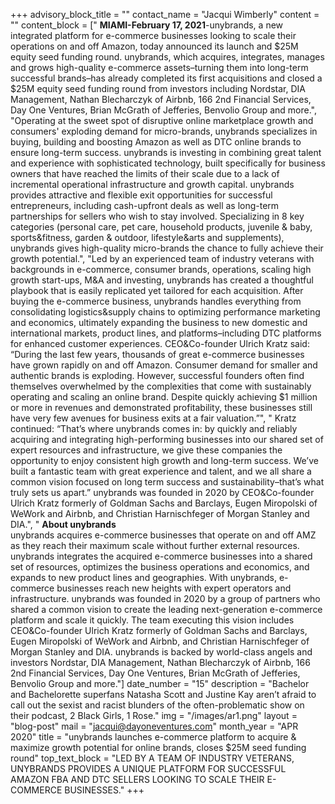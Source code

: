 +++
advisory_block_title = ""
contact_name = "Jacqui Wimberly"
content = ""
content_block = ["   <strong>MIAMI-February 17, 2021</strong>-unybrands, a new integrated platform for e-commerce businesses looking to                             scale their operations on and off Amazon, today announced its launch and $25M equity seed funding                             round. unybrands, which acquires, integrates, manages and grows high-quality e-commerce                             assets–turning them into long-term successful brands–has already completed its first acquisitions and                             closed a $25M equity seed funding round from investors including Nordstar, DIA Management, Nathan                             Blecharczyk of Airbnb, 166 2nd Financial Services, Day One Ventures, Brian McGrath of Jefferies,                             Benvolio Group and more.", "Operating at the sweet spot of disruptive online marketplace growth and consumers' exploding demand                             for micro-brands, unybrands specializes in buying, building and boosting Amazon as well as DTC online                             brands to ensure long-term success. unybrands is investing in combining great talent and experience with                             sophisticated technology, built specifically for business owners that have reached the limits of their scale                             due to a lack of incremental operational infrastructure and growth capital.                             unybrands provides attractive and flexible exit opportunities for successful entrepreneurs, including                             cash-upfront deals as well as long-term partnerships for sellers who wish to stay involved. Specializing in                             8 key categories (personal care, pet care, household products, juvenile & baby, sports&fitness, garden &                             outdoor, lifestyle&arts and supplements), unybrands gives high-quality micro-brands the chance to fully                             achieve their growth potential.", "Led by an experienced team of industry veterans with backgrounds in e-commerce, consumer brands,                             operations, scaling high growth start-ups, M&A and investing, unybrands has created a thoughtful                             playbook that is easily replicated yet tailored for each acquisition. After buying the e-commerce business,                             unybrands handles everything from consolidating logistics&supply chains to optimizing performance                             marketing and economics, ultimately expanding the business to new domestic and international markets,                             product lines, and platforms–including DTC platforms for enhanced customer experiences.                             CEO&Co-founder Ulrich Kratz said: “During the last few years, thousands of great e-commerce                             businesses have grown rapidly on and off Amazon. Consumer demand for smaller and authentic brands                             is exploding. However, successful founders often find themselves overwhelmed by the complexities that                             come with sustainably operating and scaling an online brand. Despite quickly achieving $1 million or more                             in revenues and demonstrated profitability, these businesses still have very few avenues for business                             exits at a fair valuation.”", "    Kratz continued: “That’s where unybrands comes in: by quickly and reliably acquiring and integrating                             high-performing businesses into our shared set of expert resources and infrastructure, we give these                             companies the opportunity to enjoy consistent high growth and long-term success. We’ve built a fantastic                             team with great experience and talent, and we all share a common vision focused on long term success                             and sustainability–that’s what truly sets us apart.”                             unybrands was founded in 2020 by CEO&Co-founder Ulrich Kratz formerly of Goldman Sachs and                             Barclays, Eugen Miropolski of WeWork and Airbnb, and Christian Harnischfeger of Morgan Stanley and                             DIA.", "  <strong>About unybrands</strong><br>                             unybrands acquires e-commerce businesses that operate on and off AMZ as they reach their maximum                             scale without further external resources. unybrands integrates the acquired e-commerce businesses into                             a shared set of resources, optimizes the business operations and economics, and expands to new                             product lines and geographies. With unybrands, e-commerce businesses reach new heights with expert                             operators and infrastructure. unybrands was founded in 2020 by a group of partners who shared a                             common vision to create the leading next-generation e-commerce platform and scale it quickly. The team                             executing this vision includes CEO&Co-founder Ulrich Kratz formerly of Goldman Sachs and Barclays,                             Eugen Miropolski of WeWork and Airbnb, and Christian Harnischfeger of Morgan Stanley and DIA.                             unybrands is backed by world-class angels and investors Nordstar, DIA Management, Nathan                             Blecharczyk of Airbnb, 166 2nd Financial Services, Day One Ventures, Brian McGrath of Jefferies,                             Benvolio Group and more."]
date_number = "15"
description = "Bachelor and Bachelorette superfans Natasha Scott and Justine Kay aren’t afraid to call out the sexist and racist blunders of the often-problematic show on their podcast, 2 Black Girls, 1 Rose."
img = "/images/ar1.png"
layout = "blog-post"
mail = "jacqui@dayoneventures.com"
month_year = "APR 2020"
title = "unybrands launches e-commerce platform to acquire & maximize growth potential for online brands, closes $25M seed funding round"
top_text_block = "LED BY A TEAM OF INDUSTRY VETERANS, UNYBRANDS PROVIDES A UNIQUE PLATFORM FOR SUCCESSFUL AMAZON FBA AND DTC SELLERS LOOKING TO SCALE THEIR E-COMMERCE BUSINESSES."
+++
